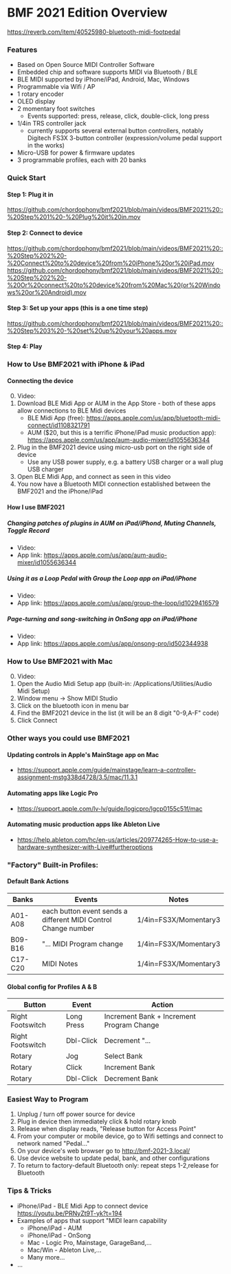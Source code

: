 # BMF 2021 Edition Overview
https://reverb.com/item/40525980-bluetooth-midi-footpedal

### Features
 - Based on Open Source MIDI Controller Software
 - Embedded chip and software supports MIDI via Bluetooth / BLE
 - BLE MIDI supported by iPhone/iPad, Android, Mac, Windows
 - Programmable via Wifi / AP
 - 1 rotary encoder
 - OLED display
 - 2 momentary foot switches
   - Events supported:  press, release, click, double-click, long press
 - 1/4in TRS controller jack 
   - currently supports several external button controllers, notably Digitech FS3X 3-button controller (expression/volume pedal support in the works)
 - Micro-USB for power & firmware updates
 - 3 programmable profiles, each with 20 banks

### Quick Start

#### Step 1: Plug it in
https://github.com/chordophony/bmf2021/blob/main/videos/BMF2021%20::%20Step%201%20-%20Plug%20it%20in.mov

#### Step 2: Connect to device
https://github.com/chordophony/bmf2021/blob/main/videos/BMF2021%20::%20Step%202%20-%20Connect%20to%20device%20from%20iPhone%20or%20iPad.mov
https://github.com/chordophony/bmf2021/blob/main/videos/BMF2021%20::%20Step%202%20-%20Or%20connect%20to%20device%20from%20Mac%20(or%20Windows%20or%20Android).mov

#### Step 3: Set up your apps (this is a one time step)
https://github.com/chordophony/bmf2021/blob/main/videos/BMF2021%20::%20Step%203%20-%20set%20up%20your%20apps.mov

#### Step 4: Play

### How to Use BMF2021 with iPhone & iPad
#### Connecting the device
0. Video: 
1. Download BLE Midi App or AUM in the App Store - both of these apps allow connections to BLE Midi devices
   - BLE Midi App (free):  https://apps.apple.com/us/app/bluetooth-midi-connect/id1108321791
   - AUM ($20, but this is a terrific iPhone/iPad music production app):  https://apps.apple.com/us/app/aum-audio-mixer/id1055636344
2. Plug in the BMF2021 device using micro-usb port on the right side of device
   - Use any USB power supply, e.g. a battery USB charger or a wall plug USB charger
3. Open BLE Midi App, and connect as seen in this video
4. You now have a Bluetooth MIDI connection established between the BMF2021 and the iPhone/iPad

#### How I use BMF2021
##### Changing patches of plugins in AUM on iPad/iPhond, Muting Channels, Toggle Record
 - Video:
 - App link:  https://apps.apple.com/us/app/aum-audio-mixer/id1055636344
##### Using it as a Loop Pedal with Group the Loop app on iPad/iPhone
 - Video:
 - App link:  https://apps.apple.com/us/app/group-the-loop/id1029416579
##### Page-turning and song-switching in OnSong app on iPad/iPhone
 - Video:
 - App link:  https://apps.apple.com/us/app/onsong-pro/id502344938

### How to Use BMF2021 with Mac
0. Video: 
1. Open the Audio Midi Setup app (built-in:  /Applications/Utilities/Audio Midi Setup)
2. Window menu -> Show MIDI Studio
3. Click on the bluetooth icon in menu bar
4. Find the BMF2021 device in the list (it will be an 8 digit "0-9,A-F" code)
5. Click Connect

### Other ways you could use BMF2021
#### Updating controls in Apple's MainStage app on Mac
 - https://support.apple.com/guide/mainstage/learn-a-controller-assignment-mstg338d4728/3.5/mac/11.3.1
#### Automating apps like Logic Pro
 - https://support.apple.com/lv-lv/guide/logicpro/lgcp0155c51f/mac
#### Automating music production apps like Ableton Live
 - https://help.ableton.com/hc/en-us/articles/209774265-How-to-use-a-hardware-synthesizer-with-Live#furtheroptions

### "Factory" Built-in Profiles:

#### Default Bank Actions

|Banks|Events|Notes|
|---|---|---|
|A01-A08|each button event sends a different MIDI Control Change number|1/4in=FS3X/Momentary3|
|B09-B16|"... MIDI Program change|1/4in=FS3X/Momentary3|
|C17-C20|MIDI Notes|1/4in=FS3X/Momentary3|

#### Global config for Profiles A & B

|Button|Event|Action|
|---|---|---|
|Right Footswitch|Long Press|Increment Bank + Increment Program Change|
|Right Footswitch|Dbl-Click|Decrement "...|
|Rotary|Jog|Select Bank|
|Rotary|Click|Increment Bank|
|Rotary|Dbl-Click|Decrement Bank|


### Easiest Way to Program

1. Unplug / turn off power source for device
2. Plug in device then immediately click & hold rotary knob
3. Release when display reads, "Release button for Access Point"
4. From your computer or mobile device, go to Wifi settings and connect to network named "Pedal..."
5. On your device's web browser go to http://bmf-2021-3.local/
6. Use device website to update pedal, bank, and other configurations
7. To return to factory-default Bluetooth only:  repeat steps 1-2,release for Bluetooth

### Tips & Tricks
 - iPhone/iPad - BLE Midi App to connect device https://youtu.be/PRNyZt9T-yk?t=194
 - Examples of apps that support "MIDI learn capability
   - iPhone/iPad - AUM
   - iPhone/iPad - OnSong
   - Mac - Logic Pro, Mainstage, GarageBand,...
   - Mac/Win - Ableton Live,...
   - Many more...
 - ...
